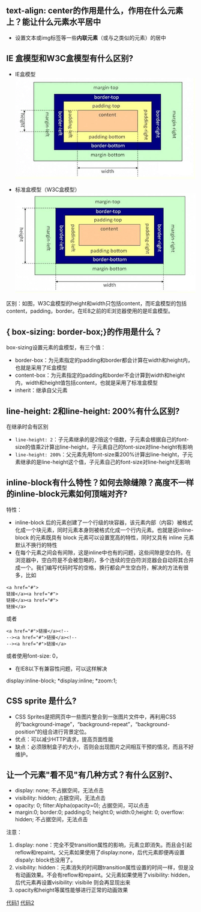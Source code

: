 ## text-align: center的作用是什么，作用在什么元素上？能让什么元素水平居中
* 设置文本或img标签等一些**内联元素**（或与之类似的元素）的居中

## IE 盒模型和W3C盒模型有什么区别?
* IE盒模型
![img-5](img/img-5.png)  

* 标准盒模型（W3C盒模型）
![img-6](img/img-6.png)

区别：如图，W3C盒模型的height和width只包括content，而IE盒模型的包括content，padding，border。在IE8之前的IE浏览器使用的是IE盒模型。

## { box-sizing: border-box;}的作用是什么？
box-sizing设置元素的盒模型，有三个值：
* border-box：为元素指定的padding和border都会计算在width和height内，也就是采用了IE盒模型
* content-box：为元素指定的padding和border不会计算到width和height内，width和height值包括content，也就是采用了标准盒模型
* inherit：继承自父元素

## line-height: 2和line-height: 200%有什么区别?
在继承时会有区别
* `line-height: 2`：子元素继承的是2倍这个倍数，子元素会根据自己的font-size的值乘2计算出line-height，子元素自己的font-size对line-height有影响
* `line-height: 200%`：父元素先用font-size乘200%计算出line-height，子元素继承的是line-height这个值，子元素自己的font-size对line-height无影响

## inline-block有什么特性？如何去除缝隙？高度不一样的inline-block元素如何顶端对齐?
特性：
 
* inline-block 后的元素创建了一个行级的块容器，该元素内部（内容）被格式化成一个块元素，同时元素本身则被格式化成一个行内元素。也就是说inline-block 的元素既具有 block 元素可以设置宽高的特性，同时又具有 inline 元素默认不换行的特性
* 在每个元素之间会有间隙，这是inline中也有的问题，这些间隙是空白符。在浏览器中，空白符是不会被忽略的，多个连续的空白符浏览器会自动将其合并成一个。我们编写代码时写的空格，换行都会产生空白符，解决的方法有很多，比如

> 
`<a href="#">`  
`链接</a><a href="#">`  
`链接</a><a href="#">`  
`链接</a>`  

或者
> 
`<a href="#">链接</a><!--`  
`--><a href="#">链接</a><!--`  
`--><a href="#">链接</a>`  

或者使用font-size: 0，
* 在IE8以下有兼容性问题，可以这样解决

> 
 display:inline-block; 
*display:inline; 
*zoom:1;

## CSS sprite 是什么?
* CSS Sprites是把网页中一些图片整合到一张图片文件中，再利用CSS的“background-image”，“background-repeat”，“background-position”的组合进行背景定位。
* 优点：可以减少HTTP请求，提高页面性能
* 缺点：必须限制盒子的大小，否则会出现图片之间相互干预的情况，而且不好维护。

## 让一个元素"看不见"有几种方式？有什么区别?、
* display: none; 不占据空间，无法点击
* visibility: hidden; 占据空间，无法点击
* opacity: 0; filter:Alpha(opacity=0); 占据空间，可以点击
* margin:0; border:0; padding:0; height:0; width:0;height: 0; overflow: hidden; 不占据空间，无法点击 

注意：

1. display: none：完全不受transition属性的影响，元素立即消失。而且会引起reflow和repaint。父元素如果使用了display:none，后代元素即便再设置dispaly: block也没用了。
2. visibility: hidden：元素消失的时间跟transition属性设置的时间一样，但是没有动画效果。不会有reflow和repaint。父元素如果使用了visibility: hidden，后代元素再设置visibility: visibile 则会再显现出来
3. opacity和height等属性能够进行正常的动画效果

[代码1](http://js.jirengu.com/goko/1/edit?html,output)
[代码2](http://js.jirengu.com/zewo/1/edit?html,output)